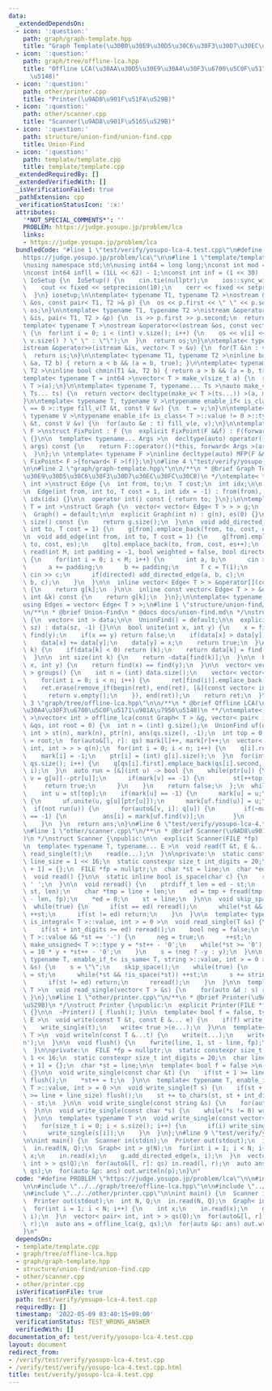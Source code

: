 ```yaml
---
data:
  _extendedDependsOn:
  - icon: ':question:'
    path: graph/graph-template.hpp
    title: "Graph Template(\u30B0\u30E9\u30D5\u30C6\u30F3\u30D7\u30EC\u30FC\u30C8)"
  - icon: ':question:'
    path: graph/tree/offline-lca.hpp
    title: "Offline LCA(\u30AA\u30D5\u30E9\u30A4\u30F3\u6700\u5C0F\u5171\u901A\u7956\
      \u5148)"
  - icon: ':question:'
    path: other/printer.cpp
    title: "Printer(\u9AD8\u901F\u51FA\u529B)"
  - icon: ':question:'
    path: other/scanner.cpp
    title: "Scanner(\u9AD8\u901F\u5165\u529B)"
  - icon: ':question:'
    path: structure/union-find/union-find.cpp
    title: Union-Find
  - icon: ':question:'
    path: template/template.cpp
    title: template/template.cpp
  _extendedRequiredBy: []
  _extendedVerifiedWith: []
  _isVerificationFailed: true
  _pathExtension: cpp
  _verificationStatusIcon: ':x:'
  attributes:
    '*NOT_SPECIAL_COMMENTS*': ''
    PROBLEM: https://judge.yosupo.jp/problem/lca
    links:
    - https://judge.yosupo.jp/problem/lca
  bundledCode: "#line 1 \"test/verify/yosupo-lca-4.test.cpp\"\n#define PROBLEM \"\
    https://judge.yosupo.jp/problem/lca\"\n\n#line 1 \"template/template.cpp\"\n#include<bits/stdc++.h>\n\
    \nusing namespace std;\n\nusing int64 = long long;\nconst int mod = 1e9 + 7;\n\
    \nconst int64 infll = (1LL << 62) - 1;\nconst int inf = (1 << 30) - 1;\n\nstruct\
    \ IoSetup {\n  IoSetup() {\n    cin.tie(nullptr);\n    ios::sync_with_stdio(false);\n\
    \    cout << fixed << setprecision(10);\n    cerr << fixed << setprecision(10);\n\
    \  }\n} iosetup;\n\ntemplate< typename T1, typename T2 >\nostream &operator<<(ostream\
    \ &os, const pair< T1, T2 >& p) {\n  os << p.first << \" \" << p.second;\n  return\
    \ os;\n}\n\ntemplate< typename T1, typename T2 >\nistream &operator>>(istream\
    \ &is, pair< T1, T2 > &p) {\n  is >> p.first >> p.second;\n  return is;\n}\n\n\
    template< typename T >\nostream &operator<<(ostream &os, const vector< T > &v)\
    \ {\n  for(int i = 0; i < (int) v.size(); i++) {\n    os << v[i] << (i + 1 !=\
    \ v.size() ? \" \" : \"\");\n  }\n  return os;\n}\n\ntemplate< typename T >\n\
    istream &operator>>(istream &is, vector< T > &v) {\n  for(T &in : v) is >> in;\n\
    \  return is;\n}\n\ntemplate< typename T1, typename T2 >\ninline bool chmax(T1\
    \ &a, T2 b) { return a < b && (a = b, true); }\n\ntemplate< typename T1, typename\
    \ T2 >\ninline bool chmin(T1 &a, T2 b) { return a > b && (a = b, true); }\n\n\
    template< typename T = int64 >\nvector< T > make_v(size_t a) {\n  return vector<\
    \ T >(a);\n}\n\ntemplate< typename T, typename... Ts >\nauto make_v(size_t a,\
    \ Ts... ts) {\n  return vector< decltype(make_v< T >(ts...)) >(a, make_v< T >(ts...));\n\
    }\n\ntemplate< typename T, typename V >\ntypename enable_if< is_class< T >::value\
    \ == 0 >::type fill_v(T &t, const V &v) {\n  t = v;\n}\n\ntemplate< typename T,\
    \ typename V >\ntypename enable_if< is_class< T >::value != 0 >::type fill_v(T\
    \ &t, const V &v) {\n  for(auto &e : t) fill_v(e, v);\n}\n\ntemplate< typename\
    \ F >\nstruct FixPoint : F {\n  explicit FixPoint(F &&f) : F(forward< F >(f))\
    \ {}\n\n  template< typename... Args >\n  decltype(auto) operator()(Args &&...\
    \ args) const {\n    return F::operator()(*this, forward< Args >(args)...);\n\
    \  }\n};\n \ntemplate< typename F >\ninline decltype(auto) MFP(F &&f) {\n  return\
    \ FixPoint< F >{forward< F >(f)};\n}\n#line 4 \"test/verify/yosupo-lca-4.test.cpp\"\
    \n\n#line 2 \"graph/graph-template.hpp\"\n\n/**\n * @brief Graph Template(\u30B0\
    \u30E9\u30D5\u30C6\u30F3\u30D7\u30EC\u30FC\u30C8)\n */\ntemplate< typename T =\
    \ int >\nstruct Edge {\n  int from, to;\n  T cost;\n  int idx;\n\n  Edge() = default;\n\
    \n  Edge(int from, int to, T cost = 1, int idx = -1) : from(from), to(to), cost(cost),\
    \ idx(idx) {}\n\n  operator int() const { return to; }\n};\n\ntemplate< typename\
    \ T = int >\nstruct Graph {\n  vector< vector< Edge< T > > > g;\n  int es;\n\n\
    \  Graph() = default;\n\n  explicit Graph(int n) : g(n), es(0) {}\n\n  size_t\
    \ size() const {\n    return g.size();\n  }\n\n  void add_directed_edge(int from,\
    \ int to, T cost = 1) {\n    g[from].emplace_back(from, to, cost, es++);\n  }\n\
    \n  void add_edge(int from, int to, T cost = 1) {\n    g[from].emplace_back(from,\
    \ to, cost, es);\n    g[to].emplace_back(to, from, cost, es++);\n  }\n\n  void\
    \ read(int M, int padding = -1, bool weighted = false, bool directed = false)\
    \ {\n    for(int i = 0; i < M; i++) {\n      int a, b;\n      cin >> a >> b;\n\
    \      a += padding;\n      b += padding;\n      T c = T(1);\n      if(weighted)\
    \ cin >> c;\n      if(directed) add_directed_edge(a, b, c);\n      else add_edge(a,\
    \ b, c);\n    }\n  }\n\n  inline vector< Edge< T > > &operator[](const int &k)\
    \ {\n    return g[k];\n  }\n\n  inline const vector< Edge< T > > &operator[](const\
    \ int &k) const {\n    return g[k];\n  }\n};\n\ntemplate< typename T = int >\n\
    using Edges = vector< Edge< T > >;\n#line 1 \"structure/union-find/union-find.cpp\"\
    \n/**\n * @brief Union-Find\n * @docs docs/union-find.md\n */\nstruct UnionFind\
    \ {\n  vector< int > data;\n\n  UnionFind() = default;\n\n  explicit UnionFind(size_t\
    \ sz) : data(sz, -1) {}\n\n  bool unite(int x, int y) {\n    x = find(x), y =\
    \ find(y);\n    if(x == y) return false;\n    if(data[x] > data[y]) swap(x, y);\n\
    \    data[x] += data[y];\n    data[y] = x;\n    return true;\n  }\n\n  int find(int\
    \ k) {\n    if(data[k] < 0) return (k);\n    return data[k] = find(data[k]);\n\
    \  }\n\n  int size(int k) {\n    return -data[find(k)];\n  }\n\n  bool same(int\
    \ x, int y) {\n    return find(x) == find(y);\n  }\n\n  vector< vector< int >\
    \ > groups() {\n    int n = (int) data.size();\n    vector< vector< int > > ret(n);\n\
    \    for(int i = 0; i < n; i++) {\n      ret[find(i)].emplace_back(i);\n    }\n\
    \    ret.erase(remove_if(begin(ret), end(ret), [&](const vector< int > &v) {\n\
    \      return v.empty();\n    }), end(ret));\n    return ret;\n  }\n};\n#line\
    \ 3 \"graph/tree/offline-lca.hpp\"\n\n/**\n * @brief Offline LCA(\u30AA\u30D5\u30E9\
    \u30A4\u30F3\u6700\u5C0F\u5171\u901A\u7956\u5148)\n **/\ntemplate< typename T\
    \ >\nvector< int > offline_lca(const Graph< T > &g, vector< pair< int, int > >\
    \ &qs, int root = 0) {\n  int n = (int) g.size();\n  UnionFind uf(n);\n  vector<\
    \ int > st(n), mark(n), ptr(n), ans(qs.size(), -1);\n  int top = 0;\n  st[top]\
    \ = root;\n  for(auto&[l, r]: qs) mark[l]++, mark[r]++;\n  vector< vector< pair<\
    \ int, int > > > q(n);\n  for(int i = 0; i < n; i++) {\n    q[i].reserve(mark[i]);\n\
    \    mark[i] = -1;\n    ptr[i] = (int) g[i].size();\n  }\n  for(int i = 0; i <\
    \ qs.size(); i++) {\n    q[qs[i].first].emplace_back(qs[i].second, i);\n    q[qs[i].second].emplace_back(qs[i].first,\
    \ i);\n  }\n  auto run = [&](int u) -> bool {\n    while(ptr[u]) {\n      int\
    \ v = g[u][--ptr[u]];\n      if(mark[v] == -1) {\n        st[++top] = v;\n   \
    \     return true;\n      }\n    }\n    return false;\n  };\n  while(~top) {\n\
    \    int u = st[top];\n    if(mark[u] == -1) {\n      mark[u] = u;\n    } else\
    \ {\n      uf.unite(u, g[u][ptr[u]]);\n      mark[uf.find(u)] = u;\n    }\n  \
    \  if(not run(u)) {\n      for(auto&[v, i]: q[u]) {\n        if(~mark[v] and ans[i]\
    \ == -1) {\n          ans[i] = mark[uf.find(v)];\n        }\n      }\n      --top;\n\
    \    }\n  }\n  return ans;\n}\n#line 6 \"test/verify/yosupo-lca-4.test.cpp\"\n\
    \n#line 1 \"other/scanner.cpp\"\n/**\n * @brief Scanner(\u9AD8\u901F\u5165\u529B\
    )\n */\nstruct Scanner {\npublic:\n\n  explicit Scanner(FILE *fp) : fp(fp) {}\n\
    \n  template< typename T, typename... E >\n  void read(T &t, E &... e) {\n   \
    \ read_single(t);\n    read(e...);\n  }\n\nprivate:\n  static constexpr size_t\
    \ line_size = 1 << 16;\n  static constexpr size_t int_digits = 20;\n  char line[line_size\
    \ + 1] = {};\n  FILE *fp = nullptr;\n  char *st = line;\n  char *ed = line;\n\n\
    \  void read() {}\n\n  static inline bool is_space(char c) {\n    return c <=\
    \ ' ';\n  }\n\n  void reread() {\n    ptrdiff_t len = ed - st;\n    memmove(line,\
    \ st, len);\n    char *tmp = line + len;\n    ed = tmp + fread(tmp, 1, line_size\
    \ - len, fp);\n    *ed = 0;\n    st = line;\n  }\n\n  void skip_space() {\n  \
    \  while(true) {\n      if(st == ed) reread();\n      while(*st && is_space(*st))\
    \ ++st;\n      if(st != ed) return;\n    }\n  }\n\n  template< typename T, enable_if_t<\
    \ is_integral< T >::value, int > = 0 >\n  void read_single(T &s) {\n    skip_space();\n\
    \    if(st + int_digits >= ed) reread();\n    bool neg = false;\n    if(is_signed<\
    \ T >::value && *st == '-') {\n      neg = true;\n      ++st;\n    }\n    typename\
    \ make_unsigned< T >::type y = *st++ - '0';\n    while(*st >= '0') {\n      y\
    \ = 10 * y + *st++ - '0';\n    }\n    s = (neg ? -y : y);\n  }\n\n  template<\
    \ typename T, enable_if_t< is_same< T, string >::value, int > = 0 >\n  void read_single(T\
    \ &s) {\n    s = \"\";\n    skip_space();\n    while(true) {\n      char *base\
    \ = st;\n      while(*st && !is_space(*st)) ++st;\n      s += string(base, st);\n\
    \      if(st != ed) return;\n      reread();\n    }\n  }\n\n  template< typename\
    \ T >\n  void read_single(vector< T > &s) {\n    for(auto &d : s) read(d);\n \
    \ }\n};\n#line 1 \"other/printer.cpp\"\n/**\n * @brief Printer(\u9AD8\u901F\u51FA\
    \u529B)\n */\nstruct Printer {\npublic:\n  explicit Printer(FILE *fp) : fp(fp)\
    \ {}\n\n  ~Printer() { flush(); }\n\n  template< bool f = false, typename T, typename...\
    \ E >\n  void write(const T &t, const E &... e) {\n    if(f) write_single(' ');\n\
    \    write_single(t);\n    write< true >(e...);\n  }\n\n  template< typename...\
    \ T >\n  void writeln(const T &...t) {\n    write(t...);\n    write_single('\\\
    n');\n  }\n\n  void flush() {\n    fwrite(line, 1, st - line, fp);\n    st = line;\n\
    \  }\n\nprivate:\n  FILE *fp = nullptr;\n  static constexpr size_t line_size =\
    \ 1 << 16;\n  static constexpr size_t int_digits = 20;\n  char line[line_size\
    \ + 1] = {};\n  char *st = line;\n\n  template< bool f = false >\n  void write()\
    \ {}\n\n  void write_single(const char &t) {\n    if(st + 1 >= line + line_size)\
    \ flush();\n    *st++ = t;\n  }\n\n  template< typename T, enable_if_t< is_integral<\
    \ T >::value, int > = 0 >\n  void write_single(T s) {\n    if(st + int_digits\
    \ >= line + line_size) flush();\n    st += to_chars(st, st + int_digits, s).ptr\
    \ - st;\n  }\n\n  void write_single(const string &s) {\n    for(auto &c: s) write_single(c);\n\
    \  }\n\n  void write_single(const char *s) {\n    while(*s != 0) write_single(*s++);\n\
    \  }\n\n  template< typename T >\n  void write_single(const vector< T > &s) {\n\
    \    for(size_t i = 0; i < s.size(); i++) {\n      if(i) write_single(' ');\n\
    \      write_single(s[i]);\n    }\n  }\n};\n#line 9 \"test/verify/yosupo-lca-4.test.cpp\"\
    \n\nint main() {\n  Scanner in(stdin);\n  Printer out(stdout);\n  int N, Q;\n\
    \  in.read(N, Q);\n  Graph< int > g(N);\n  for(int i = 1; i < N; i++) {\n    int\
    \ x;\n    in.read(x);\n    g.add_directed_edge(x, i);\n  }\n  vector< pair< int,\
    \ int > > qs(Q);\n  for(auto&[l, r]: qs) in.read(l, r);\n  auto ans = offline_lca(g,\
    \ qs);\n  for(auto &p: ans) out.writeln(p);\n}\n"
  code: "#define PROBLEM \"https://judge.yosupo.jp/problem/lca\"\n\n#include \"../../template/template.cpp\"\
    \n\n#include \"../../graph/tree/offline-lca.hpp\"\n\n#include \"../../other/scanner.cpp\"\
    \n#include \"../../other/printer.cpp\"\n\nint main() {\n  Scanner in(stdin);\n\
    \  Printer out(stdout);\n  int N, Q;\n  in.read(N, Q);\n  Graph< int > g(N);\n\
    \  for(int i = 1; i < N; i++) {\n    int x;\n    in.read(x);\n    g.add_directed_edge(x,\
    \ i);\n  }\n  vector< pair< int, int > > qs(Q);\n  for(auto&[l, r]: qs) in.read(l,\
    \ r);\n  auto ans = offline_lca(g, qs);\n  for(auto &p: ans) out.writeln(p);\n\
    }\n"
  dependsOn:
  - template/template.cpp
  - graph/tree/offline-lca.hpp
  - graph/graph-template.hpp
  - structure/union-find/union-find.cpp
  - other/scanner.cpp
  - other/printer.cpp
  isVerificationFile: true
  path: test/verify/yosupo-lca-4.test.cpp
  requiredBy: []
  timestamp: '2022-05-09 03:40:15+09:00'
  verificationStatus: TEST_WRONG_ANSWER
  verifiedWith: []
documentation_of: test/verify/yosupo-lca-4.test.cpp
layout: document
redirect_from:
- /verify/test/verify/yosupo-lca-4.test.cpp
- /verify/test/verify/yosupo-lca-4.test.cpp.html
title: test/verify/yosupo-lca-4.test.cpp
---
```

